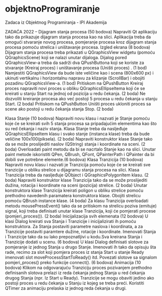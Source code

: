 # objektnoProgramiranje
Zadaca iz Objektnog Programiranja - IPI Akademija

ZADAĆA 2022 – Dijagram stanja procesa (50 bodova)
Napraviti Qt aplikaciju tako da prikazuje dijagram stanja procesa kao na slici. Aplikacija treba da omogući stvaranje novog procesa, pomjeranje procesa kroz dijagram stanja procesa pomoću strelica i uništavanje procesa.
Izgled ekrana (8 bodova)
Dijagram stanja procesa treba prikazati u QGraphicsView widgetu (pomoću QGraphicsScene) koji se nalazi unutar dijaloga. Dijalog pored QGraphicsView-a treba da sadrži dva QPushButtona koji se koriste za stvaranje (Kreiraj proces) i uništavanje procesa (Uništi proces) . (1 bod) 
Namjestiti QGraphicsView da bude iste veličine kao i scena (800x600 px) i ukinuti vertikalnu i horizontalnu napravu za klizanje (ScrollBar) i obojiti pozadinu QGraphicsView-a. (1 bod)
Pritiskom na QPushButton Kreiraj proces napraviti novi proces u obliku QGraphicsEllipseItema koji će se kreirati u stanju Start na jednoj od pozicija u redu čekanja. 
(2 boda)
Ne dozvoliti kreiranje procesa ako već postoji 5 procesa u redu čekanja u stanju Start. (2 boda)
Pritiskom na QPushButton Uništi proces ukloniti proces sa scene ako postoji u redu čekanja stanja Stop. (2 boda)
 
Klasa Stanje (10 bodova)
Napraviti novu klasu i nazvati je Stanje pomoću koje će se kreirati svih 5 stanja procesa sa pripadajućim elementima kao što su red čekanja i naziv stanja. Klasa Stanje treba da nasljeđuje QGraphicsEllipseItem klasu i svako stanje (instanca klase) treba da bude veličine 100x100(piksela). (2 boda)
Napraviti konstruktor klase Stanje tako da se može proslijediti naslov (QString) stanja i koordinate na sceni. (2 boda)
Overloadati paint metodu da bi se nacrtalo Stanje kao na slici. Unutar paint metode iskoristiti QPen, QBrush, QFont, QPainterPath i QPainter da bi dobili sve potrebne elemente.(6 bodova)
Klasa Tranzicija (10 bodova)
Napraviti novu klasu i nazvati je Tranzicija pomoću koje će se kreirati sve tranzicije u obliku strelice u dijagramu stanja procesa na slici. Klasa Tranzicija treba da nasljeđuje QObject i QGraphicsPolygonItem klasu. (2 boda)
Napraviti konstruktor klase Tranzicija tako da se može proslijediti dužina, rotacija i koordinate na sceni (pozicija) strelice. (2 boda)
Unutar konstruktora klase Tranzicija kreirati poligon u obliku strelice pomoću prethodno navedenih paramatera konstruktora klase. Obojiti strelicu pomoću QBrush instance klase.
(4 boda)
Za klasu Tranzicija overloadati metodu mousePressEvent() tako da se pritiskom na strelicu poziva (emituje) signal, koji treba definisati unutar klase Tranzicija, koji će pomjerati procese (pomjeri_proces()). (2 boda)
Inicijalizacija svih elemenata (12 bodova)
U klasi Dialog kreirati sva Stanja i Tranzicije i inicijalizirati ih pomoću konstruktora. Za Stanja postaviti parametre naslova i koordinata, a za Tranzicije postaviti paramtere dužine, rotacije i koordinate. Imenovati Stanja i Tranzicije tako da su lako prepoznatljivi u kodu.Sva kreirana Stanja i Tranzicije dodati u scenu.  (6 bodova)
U klasi Dialog definisati slotove za pomjeranje iz jednog Stanja u drugo Stanje. Imenovati ih tako da opisuju šta rade, recimo za slot koji pomjera proces iz stanja Start u stanje Ready imenovati slot moveProcessStartToReady() itd. Povezati slotove sa signalom pomjeri_proces() preko funkcije connect(). (6 bodova)
Animacija (10 bodova)
Klikom na odgovarajuću Tranziciju proces pozivanjem prethodno definisanih slotova prelazi iz reda čekanja jednog Stanja u red čekanja drugog Stanja (npr. Iz Start u Ready). Tranzicije se mogu obaviti jedino ako postoji proces u redu čekanja u Stanju iz kojeg se treba preći. Koristiti QTimer za animaciju prelaska iz jednog reda čekanja u drugi. 

